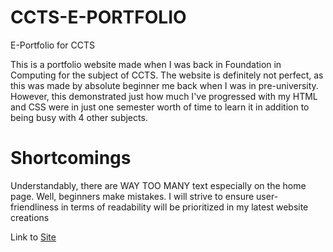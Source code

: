 # CCTS-E-PORTFOLIO
E-Portfolio for CCTS

This is a portfolio website made when I was back in Foundation in Computing for the subject of CCTS. The website is definitely not perfect, as this was made by absolute beginner me back when I was in pre-university. 
However, this demonstrated just how much I've progressed with my HTML and CSS were in just one semester worth of time to learn it in addition to being busy with 4 other subjects. 

# Shortcomings
Understandably, there are WAY TOO MANY text especially on the home page. Well, beginners make mistakes. I will strive to ensure user-friendliness in terms of readability will be prioritized in my latest website creations

Link to [Site](https://whoongziwei-ccts.netlify.app)

